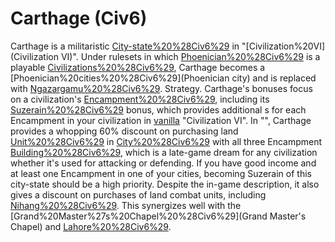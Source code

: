 # Carthage (Civ6)

Carthage is a militaristic [City-state%20%28Civ6%29](city-state) in "[Civilization%20VI](Civilization VI)".
Under rulesets in which [Phoenician%20%28Civ6%29](Phoenicia) is a playable [Civilizations%20%28Civ6%29](civilization), Carthage becomes a [Phoenician%20cities%20%28Civ6%29](Phoenician city) and is replaced with [Ngazargamu%20%28Civ6%29](Ngazargamu).
Strategy.
Carthage's bonuses focus on a civilization's [Encampment%20%28Civ6%29](Encampments), including its [Suzerain%20%28Civ6%29](Suzerain) bonus, which provides additional s for each Encampment in your civilization in [vanilla](vanilla) "Civilization VI".
In "", Carthage provides a whopping 60% discount on purchasing land [Unit%20%28Civ6%29](units) in [City%20%28Civ6%29](cities) with all three Encampment [Building%20%28Civ6%29](buildings), which is a late-game dream for any civilization whether it's used for attacking or defending. If you have good income and at least one Encampment in one of your cities, becoming Suzerain of this city-state should be a high priority.
Despite the in-game description, it also gives a discount on purchases of land combat units, including [Nihang%20%28Civ6%29](Nihangs). This synergizes well with the [Grand%20Master%27s%20Chapel%20%28Civ6%29](Grand Master's Chapel) and [Lahore%20%28Civ6%29](Lahore).